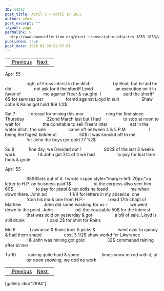 ```yaml
---
ID: 14257
post_title: April 6 – April 10 1855
author: admin
post_excerpt: ""
layout: page
permalink: >
  http://www.hauncollection.org/exact-transcription/diaries-1853-1859/april-6-april-10-1855/
published: true
post_date: 2016-02-03 02:57:01
---
```

<table style="width: 100%;" align="center">
<tbody>
<tr>
<td><a href="http://www.hauncollection.org/version-2/diaries-1853-1859/april-3-april-6-1855/"><img src="https://lh3.googleusercontent.com/-EFJpxxNiPNw/VqgtWBCZrMI/AAAAAAAAAFU/WfY4lPFWWkg/s800-Ic42/Soeb-Plain-Arrows-8-10px.png" alt="" width="10" height="10" /> Previous</a></td>
<td style="text-align: right;"><a href="http://www.hauncollection.org/version-2/diaries-1853-1859/april-11-april-14-1855/">Next <img src="https://lh3.googleusercontent.com/-67k0cYlpXHw/VqgtWKz1MXI/AAAAAAAAAFU/k9PW_Piyurk/s800-Ic42/Soeb-Plain-Arrows-5-10px.png" alt="" width="10" height="10" /></a></td>
</tr>
</tbody>
</table>
April 55

<span style="margin-left: 70px;">right of Fress interst in the ditch
<span style="margin-left: 70px;">by Boot. but he aid he did
<span style="margin-left: 70px;">not ask for it the sheriff Levid
<span style="margin-left: 70px;">an execution on it in favor of
<span style="margin-left: 70px;">me against Freer &amp; vaughn. I
<span style="margin-left: 70px;">paid the sheriff 6$ for servises per
<span style="margin-left: 70px;">formd against Lloyd in suit
<span style="margin-left: 70px;">Shaw John &amp; Rains got hold 169 1/2$</span></span></span></span></span></span></span></span>

Sat 7           I dressd for mining this mor
<span style="margin-left: 70px;">ning the first since Thursday
<span style="margin-left: 70px;">22ond March last but I had
<span style="margin-left: 70px;">to stop at noon to wait for
<span style="margin-left: 70px;">the constable to sell Freers inter
<span style="margin-left: 70px;">est in the water ditch, the sale
<span style="margin-left: 70px;">came off between 4 &amp; 5 P.M.
<span style="margin-left: 70px;">I being the higest bidder at
<span style="margin-left: 70px;">50$ it was knockd off to me
<span style="margin-left: 70px;">for John the boys got gold 77 1/2$</span></span></span></span></span></span></span></span></span>

Su 8            fine day, we Devided out 1
<span style="margin-left: 70px;">902$ of the last 3 weeks work
<span style="margin-left: 70px;">I &amp; John got 3/4 of it we had
<span style="margin-left: 70px;">to pay for lost time tools &amp; grule</span></span></span>

April 55

<span style="margin-left: 70px;">65$65cts out of it. I wrote
<span style="margin-left: 70px;">a letter to H.P. on buisness paid 1$
<span style="margin-left: 70px;">to the exrpess allso sent him 60$
<span style="margin-left: 70px;">to pay for pistol &amp; ten dolls he loand
<span style="margin-left: 70px;">me when down there. John pd
<span style="margin-left: 70px;">1 1/4 for letters in my absence, one
<span style="margin-left: 70px;">from his ma &amp; one from H.P.-
<span style="margin-left: 70px;">I read 17th chapt of Mathew
<span style="margin-left: 70px;">John did some washing for us –
<span style="margin-left: 70px;">we went down to the point. John
<span style="margin-left: 70px;">pd. the coustable 50$ for the interest
<span style="margin-left: 70px;">that was sold on yesterday &amp; got
<span style="margin-left: 70px;">a bill of sale. Lloyd is still drunk
<span style="margin-left: 70px;">I paid 2$ for shirt for Rains</span></span></span></span></span></span></span></span></span></span></span></span></span></span>

Mo 9            Lawrance &amp; Rains took 8 picks &amp;
<span style="margin-left: 70px;">went over to quincy &amp; had them shapd
<span style="margin-left: 70px;">cost 3 1/2$ shaw workd for LAwrance
<span style="margin-left: 70px;">I &amp; John was mining got gold
<span style="margin-left: 70px;">32$ commensd raining after dinner</span></span></span></span>

Tu 10          raining quite hard &amp; some
<span style="margin-left: 70px;">times snow mixed with it, af
<span style="margin-left: 70px;">ter noon snowing, we dod no work</span></span>
<table style="width: 100%;" align="center">
<tbody>
<tr>
<td><a href="http://www.hauncollection.org/version-2/diaries-1853-1859/april-3-april-6-1855/"><img src="https://lh3.googleusercontent.com/-EFJpxxNiPNw/VqgtWBCZrMI/AAAAAAAAAFU/WfY4lPFWWkg/s800-Ic42/Soeb-Plain-Arrows-8-10px.png" alt="" width="10" height="10" /> Previous</a></td>
<td style="text-align: right;"><a href="http://www.hauncollection.org/version-2/diaries-1853-1859/april-11-april-14-1855/">Next <img src="https://lh3.googleusercontent.com/-67k0cYlpXHw/VqgtWKz1MXI/AAAAAAAAAFU/k9PW_Piyurk/s800-Ic42/Soeb-Plain-Arrows-5-10px.png" alt="" width="10" height="10" /></a></td>
</tr>
</tbody>
</table>
[gallery ids="2894"]